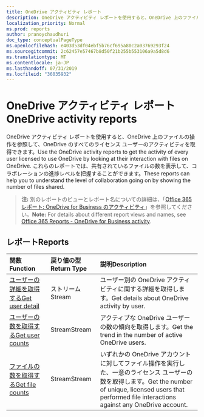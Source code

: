 ```yaml
---
title: OneDrive アクティビティ レポート
description: OneDrive アクティビティ レポートを使用すると、OneDrive 上のファイルの操作を参照して、OneDrive のすべてのライセンス ユーザーのアクティビティを取得できます。 これらのレポートでは、共有されているファイルの数を表示して、コラボレーションの進捗レベルを把握することができます。
localization_priority: Normal
ms.prod: reports
author: pranoychaudhuri
doc_type: conceptualPageType
ms.openlocfilehash: e403d53df04ebf5b76cf695a80c2a03769293f24
ms.sourcegitcommit: 2c62457e57467b8d50f21b255b553106a9a5d8d6
ms.translationtype: MT
ms.contentlocale: ja-JP
ms.lasthandoff: 07/31/2019
ms.locfileid: "36035932"
---
```

# <a name="onedrive-activity-reports"></a><span data-ttu-id="483eb-104">OneDrive アクティビティ レポート</span><span class="sxs-lookup"><span data-stu-id="483eb-104">OneDrive activity reports</span></span>

<span data-ttu-id="483eb-105">OneDrive アクティビティ レポートを使用すると、OneDrive 上のファイルの操作を参照して、OneDrive のすべてのライセンス ユーザーのアクティビティを取得できます。</span><span class="sxs-lookup"><span data-stu-id="483eb-105">Use the OneDrive activity reports to get the activity of every user licensed to use OneDrive by looking at their interaction with files on OneDrive.</span></span> <span data-ttu-id="483eb-106">これらのレポートでは、共有されているファイルの数を表示して、コラボレーションの進捗レベルを把握することができます。</span><span class="sxs-lookup"><span data-stu-id="483eb-106">These reports can help you to understand the level of collaboration going on by showing the number of files shared.</span></span>

> <span data-ttu-id="483eb-107">**注:** 別のレポートのビューとレポート名についての詳細は、「[Office 365 レポート: OneDrive for Business のアクティビティ](https://support.office.com/client/OneDrive-for-Business-user-activity-8bbe4bf8-221b-46d6-99a5-2fb3c8ef9353)」を参照してください。</span><span class="sxs-lookup"><span data-stu-id="483eb-107">**Note:** For details about different report views and names, see [Office 365 Reports - OneDrive for Business activity](https://support.office.com/client/OneDrive-for-Business-user-activity-8bbe4bf8-221b-46d6-99a5-2fb3c8ef9353).</span></span>

## <a name="reports"></a><span data-ttu-id="483eb-108">レポート</span><span class="sxs-lookup"><span data-stu-id="483eb-108">Reports</span></span>

| <span data-ttu-id="483eb-109">関数</span><span class="sxs-lookup"><span data-stu-id="483eb-109">Function</span></span>                                 | <span data-ttu-id="483eb-110">戻り値の型</span><span class="sxs-lookup"><span data-stu-id="483eb-110">Return Type</span></span> | <span data-ttu-id="483eb-111">説明</span><span class="sxs-lookup"><span data-stu-id="483eb-111">Description</span></span>                              |
| :--------------------------------------- | :---------- | :--------------------------------------- |
| [<span data-ttu-id="483eb-112">ユーザーの詳細を取得する</span><span class="sxs-lookup"><span data-stu-id="483eb-112">Get user detail</span></span>](../api/reportroot-getonedriveactivityuserdetail.md) | <span data-ttu-id="483eb-113">ストリーム</span><span class="sxs-lookup"><span data-stu-id="483eb-113">Stream</span></span>      | <span data-ttu-id="483eb-114">ユーザー別の OneDrive アクティビティに関する詳細を取得します。</span><span class="sxs-lookup"><span data-stu-id="483eb-114">Get details about OneDrive activity by user.</span></span> |
| [<span data-ttu-id="483eb-115">ユーザーの数を取得する</span><span class="sxs-lookup"><span data-stu-id="483eb-115">Get user counts</span></span>](../api/reportroot-getonedriveactivityusercounts.md) | <span data-ttu-id="483eb-116">Stream</span><span class="sxs-lookup"><span data-stu-id="483eb-116">Stream</span></span>      | <span data-ttu-id="483eb-117">アクティブな OneDrive ユーザーの数の傾向を取得します。</span><span class="sxs-lookup"><span data-stu-id="483eb-117">Get the trend in the number of active OneDrive users.</span></span> |
| [<span data-ttu-id="483eb-118">ファイルの数を取得する</span><span class="sxs-lookup"><span data-stu-id="483eb-118">Get file counts</span></span>](../api/reportroot-getonedriveactivityfilecounts.md) | <span data-ttu-id="483eb-119">Stream</span><span class="sxs-lookup"><span data-stu-id="483eb-119">Stream</span></span>      | <span data-ttu-id="483eb-120">いずれかの OneDrive アカウントに対してファイル操作を実行した、一意のライセンス ユーザーの数を取得します。</span><span class="sxs-lookup"><span data-stu-id="483eb-120">Get the number of unique, licensed users that performed file interactions against any OneDrive account.</span></span> |

